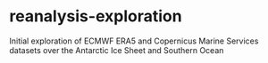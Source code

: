 # reanalysis-exploration
Initial exploration of ECMWF ERA5 and Copernicus Marine Services datasets over the Antarctic Ice Sheet and Southern Ocean
